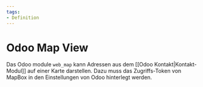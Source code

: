 ```yaml
---
tags:
- Definition
---
```

# Odoo Map View
Das Odoo module `web_map` kann Adressen aus dem [[Odoo Kontakt|Kontakt-Modul]] auf einer Karte darstellen. Dazu muss das Zugriffs-Token von MapBox in den Einstellungen von Odoo hinterlegt werden.